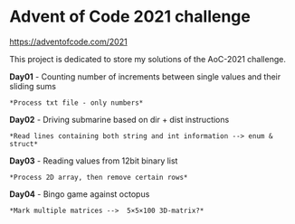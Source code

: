 # Advent of Code 2021 challenge
https://adventofcode.com/2021

This project is dedicated to store my solutions of the AoC-2021 challenge.


**Day01** - Counting number of increments between single values and their sliding sums

	*Process txt file - only numbers*
	
	
**Day02** - Driving submarine based on dir + dist instructions

	*Read lines containing both string and int information --> enum & struct*
	
	
**Day03** - Reading values from 12bit binary list

	*Process 2D array, then remove certain rows*
	
	
**Day04** - Bingo game against octopus

	*Mark multiple matrices -->  5×5×100 3D-matrix?*

